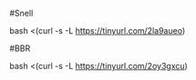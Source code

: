 #Snell

bash <(curl -s -L https://tinyurl.com/2la9aueo)

#BBR

bash <(curl -s -L https://tinyurl.com/2oy3gxcu)
